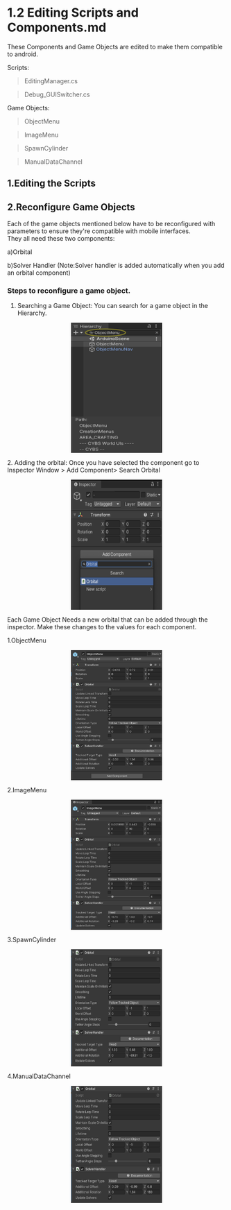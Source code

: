# 1.2 Editing Scripts and Components.md


These Components and Game Objects are edited to make them compatible to android.

Scripts: 
>EditingManager.cs

>Debug_GUISwitcher.cs

Game Objects:
>ObjectMenu

>ImageMenu

>SpawnCylinder

>ManualDataChannel


## 1.Editing the Scripts


## 2.Reconfigure Game Objects

Each of the game objects mentioned below have to be reconfigured with parameters to ensure they're compatible with mobile interfaces.</br> 
They all need these two components:

a)Orbital

b)Solver Handler
(Note:Solver handler is added automatically when you add an orbital component) 


### Steps to reconfigure a game object.
1. Searching a Game Object: You can search for a game object in the Hierarchy.
<p align="center">
<picture>
  <img align="center"  src="https://github.com/shankar-r19/CYBS-MArkdown-files/blob/main/Android%20Documentation/Images/SEARCHING%20FOR%20OBJECTS.png" width= "210" height="300">
</picture>
</p>
2. Adding the orbital: Once you have selected the component go to Inspector Window > Add Component> Search Orbital
<p align="center">
<picture>
  <img align="center"  src="https://github.com/shankar-r19/CYBS-MArkdown-files/blob/main/Android%20Documentation/Images/Adding%20Orbital.png" width= "210" height="300">
</picture>
</p>

Each Game Object Needs a new orbital that can be added through the inspector. Make these changes to the values for each component. 

1.ObjectMenu
<p align="center">
<picture>
  <img align="center"  src="https://github.com/shankar-r19/CYBS-MArkdown-files/blob/main/Android%20Documentation/Images/objectMenu.png" width= "210" height="300">
</picture>
</p>
2.ImageMenu
<p align="center">
<picture>
  <img align="center"  src="https://github.com/shankar-r19/CYBS-MArkdown-files/blob/main/Android%20Documentation/Images/imagemenu.png" width= "210" height="300">
</picture>
</p>
3.SpawnCylinder
<p align="center">
<picture>
  <img align="center"  src="https://github.com/shankar-r19/CYBS-MArkdown-files/blob/main/Android%20Documentation/Images/SpawnCylinder.png" width= "210" height="270">
</picture>
</p>
4.ManualDataChannel
<p align="center">
<picture>
  <img align="center"  src="https://github.com/shankar-r19/CYBS-MArkdown-files/blob/main/Android%20Documentation/Images/ManualDataChannel.png" width= "210" height="270">
</picture>
</p>

